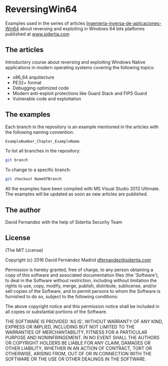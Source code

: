 # ReversingWin64
Examples used in the series of articles [Ingenieria-inversa-de-aplicaciones-Win64](http://www.sidertia.com/Home/Community/Blog/2016/01/25/Ingenieria-inversa-de-aplicaciones-Win64-I) 
about reversing and exploiting in Windows 64 bits platforms published at www.sidertia.com

## The articles
Introductory course about reversing and exploiting Windows Native applications in modern operating systems covering the following topics:
+ x86_64 arquitecture
+ PE32+ format
+ Debugging optimized code
+ Modern anti-exploit protections like Guard Stack and FIPS Guard
+ Vulnerable code and exploitation

## The examples
Each branch in the repository is an example mentioned in the articles with the following naming convention:
```bash
ExampleNumber_Chapter_ExampleName
```
To list all branches in the repository:
```bash
git branch
```
To change to a specific branch:
```bash
git checkout NameOfBranch
```
All the examples have been compiled with MS Visual Studio 2013 Ultimate. The examples will be updated as soon as new articles are published.

## The author
David Fernandez with the help of Sidertia Security Team

## License
(The MIT License)

Copyright (c) 2016 David Fernández Madrid <dfernandez@sidertia.com>

Permission is hereby granted, free of charge, to any person obtaining
a copy of this software and associated documentation files (the
'Software'), to deal in the Software without restriction, including
without limitation the rights to use, copy, modify, merge, publish,
distribute, sublicense, and/or sell copies of the Software, and to
permit persons to whom the Software is furnished to do so, subject to
the following conditions:

The above copyright notice and this permission notice shall be
included in all copies or substantial portions of the Software.

THE SOFTWARE IS PROVIDED 'AS IS', WITHOUT WARRANTY OF ANY KIND,
EXPRESS OR IMPLIED, INCLUDING BUT NOT LIMITED TO THE WARRANTIES OF
MERCHANTABILITY, FITNESS FOR A PARTICULAR PURPOSE AND NONINFRINGEMENT.
IN NO EVENT SHALL THE AUTHORS OR COPYRIGHT HOLDERS BE LIABLE FOR ANY
CLAIM, DAMAGES OR OTHER LIABILITY, WHETHER IN AN ACTION OF CONTRACT,
TORT OR OTHERWISE, ARISING FROM, OUT OF OR IN CONNECTION WITH THE
SOFTWARE OR THE USE OR OTHER DEALINGS IN THE SOFTWARE.
